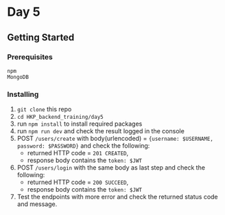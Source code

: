 # Day 5

## Getting Started

### Prerequisites
```
npm
MongoDB
```

### Installing
1. `git clone` this repo
2. `cd HKP_backend_training/day5`
3. run `npm install` to install required packages
8. run `npm run dev` and check the result logged in the console
9. POST `/users/create` with body(urlencoded) = `{username: $USERNAME, password: $PASSWORD}` and check the following:
    - returned HTTP code = `201 CREATED`,
    - response body contains the `token: $JWT` 
10. POST `/users/login` with the same body as last step and check the following:
    - returned HTTP code = `200 SUCCEED`,
    - response body contains the `token: $JWT` 
11. Test the endpoints with more error and check the returned status code and message.
